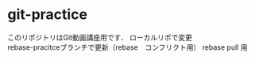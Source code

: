 # git-practice
このリポジトリはGit動画講座用です．
ローカルリポで変更  
rebase-pracitceブランチで更新（rebase　コンフリクト用）
rebase pull 用
